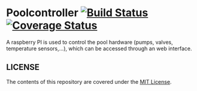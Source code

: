 # Poolcontroller [![Build Status](https://travis-ci.org/ChristianMoesl/poolcontroller.svg?branch=master)](https://travis-ci.org/ChristianMoesl/poolcontroller) [![Coverage Status](https://coveralls.io/repos/github/ChristianMoesl/poolcontroller/badge.svg?branch=master)](https://coveralls.io/github/ChristianMoesl/poolcontroller?branch=master)
A raspberry PI is used to control the pool hardware (pumps, valves, temperature sensors,...), which can be accessed through an web interface.

##  LICENSE
The contents of this repository are covered under the [MIT License](./LICENSE).
